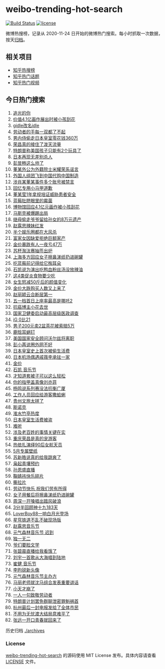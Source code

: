 # weibo-trending-hot-search

[![Build Status](https://github.com/justjavac/weibo-trending-hot-search/workflows/ci/badge.svg?branch=master)](https://github.com/justjavac/weibo-trending-hot-search/actions)
[![license](https://img.shields.io/github/license/justjavac/weibo-trending-hot-search)](https://github.com/justjavac/weibo-trending-hot-search/blob/master/LICENSE)

微博热搜榜，记录从 2020-11-24 日开始的微博热门搜索。每小时抓取一次数据，按天[归档](./archives)。

## 相关项目

- [知乎热搜榜](https://github.com/justjavac/zhihu-trending-top-search)
- [知乎热门话题](https://github.com/justjavac/zhihu-trending-hot-questions)
- [知乎热门视频](https://github.com/justjavac/zhihu-trending-hot-video)

## 今日热门搜索

<!-- BEGIN -->
<!-- 最后更新时间 Fri May 02 2025 07:19:33 GMT+0800 (China Standard Time) -->

1. [追光的你](https://s.weibo.com//weibo?q=%23%E8%BF%BD%E5%85%89%E7%9A%84%E4%BD%A0%23&Refer=new_time)
1. [价值4.1亿画作展出时被小孩刮花](https://s.weibo.com//weibo?q=%23%E4%BB%B7%E5%80%BC4.1%E4%BA%BF%E7%94%BB%E4%BD%9C%E5%B1%95%E5%87%BA%E6%97%B6%E8%A2%AB%E5%B0%8F%E5%AD%A9%E5%88%AE%E8%8A%B1%23&t=31&band_rank=2&Refer=top)
1. [gidle改名idle](https://s.weibo.com//weibo?q=%23gidle%E6%94%B9%E5%90%8Didle%23&t=31&band_rank=1&Refer=top)
1. [劳动者的手每一双都了不起](https://s.weibo.com//weibo?q=%23%E5%8A%B3%E5%8A%A8%E8%80%85%E7%9A%84%E6%89%8B%E6%AF%8F%E4%B8%80%E5%8F%8C%E9%83%BD%E4%BA%86%E4%B8%8D%E8%B5%B7%23&t=31&band_rank=3&Refer=top)
1. [男内侍偷走日本皇室零花钱360万](https://s.weibo.com//weibo?q=%23%E7%94%B7%E5%86%85%E4%BE%8D%E5%81%B7%E8%B5%B0%E6%97%A5%E6%9C%AC%E7%9A%87%E5%AE%A4%E9%9B%B6%E8%8A%B1%E9%92%B1360%E4%B8%87%23&t=31&band_rank=47&Refer=top)
1. [荣昌真的接住了泼天流量](https://s.weibo.com//weibo?q=%23%E8%8D%A3%E6%98%8C%E7%9C%9F%E7%9A%84%E6%8E%A5%E4%BD%8F%E4%BA%86%E6%B3%BC%E5%A4%A9%E6%B5%81%E9%87%8F%23&t=31&band_rank=37&Refer=top)
1. [特朗普称美国孩子只能有2个玩具了](https://s.weibo.com//weibo?q=%23%E7%89%B9%E6%9C%97%E6%99%AE%E7%A7%B0%E7%BE%8E%E5%9B%BD%E5%AD%A9%E5%AD%90%E5%8F%AA%E8%83%BD%E6%9C%892%E4%B8%AA%E7%8E%A9%E5%85%B7%E4%BA%86%23&t=31&band_rank=10&Refer=top)
1. [日本再现无差别杀人](https://s.weibo.com//weibo?q=%23%E6%97%A5%E6%9C%AC%E5%86%8D%E7%8E%B0%E6%97%A0%E5%B7%AE%E5%88%AB%E6%9D%80%E4%BA%BA%23&t=31&band_rank=6&Refer=top)
1. [彭昱畅这么帅了](https://s.weibo.com//weibo?q=%23%E5%BD%AD%E6%98%B1%E7%95%85%E8%BF%99%E4%B9%88%E5%B8%85%E4%BA%86%23&t=31&band_rank=4&Refer=top)
1. [董某外公为外籍院士米耀荣系谣言](https://s.weibo.com//weibo?q=%23%E8%91%A3%E6%9F%90%E5%A4%96%E5%85%AC%E4%B8%BA%E5%A4%96%E7%B1%8D%E9%99%A2%E5%A3%AB%E7%B1%B3%E8%80%80%E8%8D%A3%E7%B3%BB%E8%B0%A3%E8%A8%80%23&t=31&band_rank=8&Refer=top)
1. [外国人组团飞到中国代购中国制造](https://s.weibo.com//weibo?q=%23%E5%A4%96%E5%9B%BD%E4%BA%BA%E7%BB%84%E5%9B%A2%E9%A3%9E%E5%88%B0%E4%B8%AD%E5%9B%BD%E4%BB%A3%E8%B4%AD%E4%B8%AD%E5%9B%BD%E5%88%B6%E9%80%A0%23&t=31&band_rank=10&Refer=top)
1. [涉肖某董某事件多个账号被禁言](https://s.weibo.com//weibo?q=%23%E6%B6%89%E8%82%96%E6%9F%90%E8%91%A3%E6%9F%90%E4%BA%8B%E4%BB%B6%E5%A4%9A%E4%B8%AA%E8%B4%A6%E5%8F%B7%E8%A2%AB%E7%A6%81%E8%A8%80%23&t=31&band_rank=11&Refer=top)
1. [回忆专用小马甲道歉](https://s.weibo.com//weibo?q=%23%E5%9B%9E%E5%BF%86%E4%B8%93%E7%94%A8%E5%B0%8F%E9%A9%AC%E7%94%B2%E9%81%93%E6%AD%89%23&t=31&band_rank=12&Refer=top)
1. [董某莹1年拿规培证威胁患者安全](https://s.weibo.com//weibo?q=%23%E8%91%A3%E6%9F%90%E8%8E%B91%E5%B9%B4%E6%8B%BF%E8%A7%84%E5%9F%B9%E8%AF%81%E5%A8%81%E8%83%81%E6%82%A3%E8%80%85%E5%AE%89%E5%85%A8%23&t=31&band_rank=18&Refer=top)
1. [蓝莓肚脐眼里的霉菌](https://s.weibo.com//weibo?q=%E8%93%9D%E8%8E%93%E8%82%9A%E8%84%90%E7%9C%BC%E9%87%8C%E7%9A%84%E9%9C%89%E8%8F%8C&t=31&band_rank=13&Refer=top)
1. [博物馆回应4.1亿元画作被小孩刮花](https://s.weibo.com//weibo?q=%23%E5%8D%9A%E7%89%A9%E9%A6%86%E5%9B%9E%E5%BA%944.1%E4%BA%BF%E5%85%83%E7%94%BB%E4%BD%9C%E8%A2%AB%E5%B0%8F%E5%AD%A9%E5%88%AE%E8%8A%B1%23&t=31&band_rank=5&Refer=top)
1. [马斯克被爆踢出局](https://s.weibo.com//weibo?q=%23%E9%A9%AC%E6%96%AF%E5%85%8B%E8%A2%AB%E7%88%86%E8%B8%A2%E5%87%BA%E5%B1%80%23&t=31&band_rank=17&Refer=top)
1. [继母偷走爷爷留给孙女的8万元遗产](https://s.weibo.com//weibo?q=%23%E7%BB%A7%E6%AF%8D%E5%81%B7%E8%B5%B0%E7%88%B7%E7%88%B7%E7%95%99%E7%BB%99%E5%AD%99%E5%A5%B3%E7%9A%848%E4%B8%87%E5%85%83%E9%81%97%E4%BA%A7%23&t=31&band_rank=35&Refer=top)
1. [赵露思辣妹红发](https://s.weibo.com//weibo?q=%23%E8%B5%B5%E9%9C%B2%E6%80%9D%E8%BE%A3%E5%A6%B9%E7%BA%A2%E5%8F%91%23&t=31&band_rank=27&Refer=top)
1. [半个娱乐圈都在大风杀](https://s.weibo.com//weibo?q=%E5%8D%8A%E4%B8%AA%E5%A8%B1%E4%B9%90%E5%9C%88%E9%83%BD%E5%9C%A8%E5%A4%A7%E9%A3%8E%E6%9D%80&t=31&band_rank=14&Refer=top)
1. [富家女因缺爱拒绝巨额家产](https://s.weibo.com//weibo?q=%E5%AF%8C%E5%AE%B6%E5%A5%B3%E5%9B%A0%E7%BC%BA%E7%88%B1%E6%8B%92%E7%BB%9D%E5%B7%A8%E9%A2%9D%E5%AE%B6%E4%BA%A7&t=31&band_rank=48&Refer=top)
1. [金价暴跌有人一夜亏47万](https://s.weibo.com//weibo?q=%23%E9%87%91%E4%BB%B7%E6%9A%B4%E8%B7%8C%E6%9C%89%E4%BA%BA%E4%B8%80%E5%A4%9C%E4%BA%8F47%E4%B8%87%23&t=31&band_rank=10&Refer=top)
1. [苏杯淘汰赛抽签出炉](https://s.weibo.com//weibo?q=%23%E8%8B%8F%E6%9D%AF%E6%B7%98%E6%B1%B0%E8%B5%9B%E6%8A%BD%E7%AD%BE%E5%87%BA%E7%82%89%23&t=31&band_rank=22&Refer=top)
1. [上海多方回应女子擦鼻涕纸扔进碗罐](https://s.weibo.com//weibo?q=%23%E4%B8%8A%E6%B5%B7%E5%A4%9A%E6%96%B9%E5%9B%9E%E5%BA%94%E5%A5%B3%E5%AD%90%E6%93%A6%E9%BC%BB%E6%B6%95%E7%BA%B8%E6%89%94%E8%BF%9B%E7%A2%97%E7%BD%90%23&t=31&band_rank=9&Refer=top)
1. [吃蓝莓前记得给它掏耳朵](https://s.weibo.com//weibo?q=%23%E5%90%83%E8%93%9D%E8%8E%93%E5%89%8D%E8%AE%B0%E5%BE%97%E7%BB%99%E5%AE%83%E6%8E%8F%E8%80%B3%E6%9C%B5%23&t=31&band_rank=44&Refer=top)
1. [石凯说为演出吃鸭血粉丝汤没放辣油](https://s.weibo.com//weibo?q=%23%E7%9F%B3%E5%87%AF%E8%AF%B4%E4%B8%BA%E6%BC%94%E5%87%BA%E5%90%83%E9%B8%AD%E8%A1%80%E7%B2%89%E4%B8%9D%E6%B1%A4%E6%B2%A1%E6%94%BE%E8%BE%A3%E6%B2%B9%23&t=31&band_rank=23&Refer=top)
1. [这4类促炎食物要少吃](https://s.weibo.com//weibo?q=%23%E8%BF%994%E7%B1%BB%E4%BF%83%E7%82%8E%E9%A3%9F%E7%89%A9%E8%A6%81%E5%B0%91%E5%90%83%23&t=31&band_rank=31&Refer=top)
1. [女生怒减50斤后的颜值变化](https://s.weibo.com//weibo?q=%E5%A5%B3%E7%94%9F%E6%80%92%E5%87%8F50%E6%96%A4%E5%90%8E%E7%9A%84%E9%A2%9C%E5%80%BC%E5%8F%98%E5%8C%96&t=31&band_rank=23&Refer=top)
1. [金价大跌购买人数又上来了](https://s.weibo.com//weibo?q=%23%E9%87%91%E4%BB%B7%E5%A4%A7%E8%B7%8C%E8%B4%AD%E4%B9%B0%E4%BA%BA%E6%95%B0%E5%8F%88%E4%B8%8A%E6%9D%A5%E4%BA%86%23&t=31&band_rank=21&Refer=top)
1. [赵丽颖云合断层第一](https://s.weibo.com//weibo?q=%23%E8%B5%B5%E4%B8%BD%E9%A2%96%E4%BA%91%E5%90%88%E6%96%AD%E5%B1%82%E7%AC%AC%E4%B8%80%23&t=31&band_rank=40&Refer=top)
1. [五一档首日上座率最高是哪吒2](https://s.weibo.com//weibo?q=%23%E4%BA%94%E4%B8%80%E6%A1%A3%E9%A6%96%E6%97%A5%E4%B8%8A%E5%BA%A7%E7%8E%87%E6%9C%80%E9%AB%98%E6%98%AF%E5%93%AA%E5%90%922%23&t=31&band_rank=18&Refer=top)
1. [抗癌博主小花去世](https://s.weibo.com//weibo?q=%23%E6%8A%97%E7%99%8C%E5%8D%9A%E4%B8%BB%E5%B0%8F%E8%8A%B1%E5%8E%BB%E4%B8%96%23&t=31&band_rank=25&Refer=top)
1. [国家卫健委启动最高层级医政调查](https://s.weibo.com//weibo?q=%23%E5%9B%BD%E5%AE%B6%E5%8D%AB%E5%81%A5%E5%A7%94%E5%90%AF%E5%8A%A8%E6%9C%80%E9%AB%98%E5%B1%82%E7%BA%A7%E5%8C%BB%E6%94%BF%E8%B0%83%E6%9F%A5%23&t=31&band_rank=34&Refer=top)
1. [iG 0比21](https://s.weibo.com//weibo?q=iG%200%E6%AF%9421&t=31&band_rank=28&Refer=top)
1. [男子200元卖2盆茶花被索赔5万](https://s.weibo.com//weibo?q=%23%E7%94%B7%E5%AD%90200%E5%85%83%E5%8D%962%E7%9B%86%E8%8C%B6%E8%8A%B1%E8%A2%AB%E7%B4%A2%E8%B5%945%E4%B8%87%23&t=31&band_rank=36&Refer=top)
1. [鹿晗耳蜗钉](https://s.weibo.com//weibo?q=%23%E9%B9%BF%E6%99%97%E8%80%B3%E8%9C%97%E9%92%89%23&t=31&band_rank=24&Refer=top)
1. [美国国家安全顾问沃尔兹将离职](https://s.weibo.com//weibo?q=%23%E7%BE%8E%E5%9B%BD%E5%9B%BD%E5%AE%B6%E5%AE%89%E5%85%A8%E9%A1%BE%E9%97%AE%E6%B2%83%E5%B0%94%E5%85%B9%E5%B0%86%E7%A6%BB%E8%81%8C%23&t=31&band_rank=36&Refer=top)
1. [彭小苒说圈外网不好](https://s.weibo.com//weibo?q=%E5%BD%AD%E5%B0%8F%E8%8B%92%E8%AF%B4%E5%9C%88%E5%A4%96%E7%BD%91%E4%B8%8D%E5%A5%BD&t=31&band_rank=48&Refer=top)
1. [日本皇室史上首次被偷生活费](https://s.weibo.com//weibo?q=%23%E6%97%A5%E6%9C%AC%E7%9A%87%E5%AE%A4%E5%8F%B2%E4%B8%8A%E9%A6%96%E6%AC%A1%E8%A2%AB%E5%81%B7%E7%94%9F%E6%B4%BB%E8%B4%B9%23&t=31&band_rank=32&Refer=top)
1. [日本机场偶遇戚薇李承铉一家](https://s.weibo.com//weibo?q=%23%E6%97%A5%E6%9C%AC%E6%9C%BA%E5%9C%BA%E5%81%B6%E9%81%87%E6%88%9A%E8%96%87%E6%9D%8E%E6%89%BF%E9%93%89%E4%B8%80%E5%AE%B6%23&t=31&band_rank=32&Refer=top)
1. [金价](https://s.weibo.com//weibo?q=%E9%87%91%E4%BB%B7&t=31&band_rank=24&Refer=top)
1. [石凯 音乐节](https://s.weibo.com//weibo?q=%E7%9F%B3%E5%87%AF%20%E9%9F%B3%E4%B9%90%E8%8A%82&t=31&band_rank=22&Refer=top)
1. [才知道套被子可以这么轻松](https://s.weibo.com//weibo?q=%23%E6%89%8D%E7%9F%A5%E9%81%93%E5%A5%97%E8%A2%AB%E5%AD%90%E5%8F%AF%E4%BB%A5%E8%BF%99%E4%B9%88%E8%BD%BB%E6%9D%BE%23&t=31&band_rank=42&Refer=top)
1. [你的指甲盖真像刘亦菲](https://s.weibo.com//weibo?q=%E4%BD%A0%E7%9A%84%E6%8C%87%E7%94%B2%E7%9B%96%E7%9C%9F%E5%83%8F%E5%88%98%E4%BA%A6%E8%8F%B2&t=31&band_rank=33&Refer=top)
1. [杨鸣说系列赛没法抗衡广厦](https://s.weibo.com//weibo?q=%23%E6%9D%A8%E9%B8%A3%E8%AF%B4%E7%B3%BB%E5%88%97%E8%B5%9B%E6%B2%A1%E6%B3%95%E6%8A%97%E8%A1%A1%E5%B9%BF%E5%8E%A6%23&t=31&band_rank=45&Refer=top)
1. [工作人员回应给游客撒蛤蜊](https://s.weibo.com//weibo?q=%23%E5%B7%A5%E4%BD%9C%E4%BA%BA%E5%91%98%E5%9B%9E%E5%BA%94%E7%BB%99%E6%B8%B8%E5%AE%A2%E6%92%92%E8%9B%A4%E8%9C%8A%23&t=31&band_rank=43&Refer=top)
1. [贵州文旅太拼了](https://s.weibo.com//weibo?q=%23%E8%B4%B5%E5%B7%9E%E6%96%87%E6%97%85%E5%A4%AA%E6%8B%BC%E4%BA%86%23&t=31&band_rank=46&Refer=top)
1. [斯诺克](https://s.weibo.com//weibo?q=%E6%96%AF%E8%AF%BA%E5%85%8B&t=31&band_rank=49&Refer=top)
1. [淮水竹亭热度](https://s.weibo.com//weibo?q=%23%E6%B7%AE%E6%B0%B4%E7%AB%B9%E4%BA%AD%E7%83%AD%E5%BA%A6%23&t=31&band_rank=38&Refer=top)
1. [日本皇室生活费被盗](https://s.weibo.com//weibo?q=%23%E6%97%A5%E6%9C%AC%E7%9A%87%E5%AE%A4%E7%94%9F%E6%B4%BB%E8%B4%B9%E8%A2%AB%E7%9B%97%23&t=31&band_rank=20&Refer=top)
1. [难听](https://s.weibo.com//weibo?q=%E9%9A%BE%E5%90%AC&t=31&band_rank=16&Refer=top)
1. [涉及老百姓的事情关键在实](https://s.weibo.com//weibo?q=%23%E6%B6%89%E5%8F%8A%E8%80%81%E7%99%BE%E5%A7%93%E7%9A%84%E4%BA%8B%E6%83%85%E5%85%B3%E9%94%AE%E5%9C%A8%E5%AE%9E%23&Refer=new_time)
1. [重庆荣昌是真的宠游客](https://s.weibo.com//weibo?q=%23%E9%87%8D%E5%BA%86%E8%8D%A3%E6%98%8C%E6%98%AF%E7%9C%9F%E7%9A%84%E5%AE%A0%E6%B8%B8%E5%AE%A2%23&t=31&band_rank=41&Refer=top)
1. [热依扎演绎90后女航天员](https://s.weibo.com//weibo?q=%23%E7%83%AD%E4%BE%9D%E6%89%8E%E6%BC%94%E7%BB%8E90%E5%90%8E%E5%A5%B3%E8%88%AA%E5%A4%A9%E5%91%98%23&t=31&band_rank=44&Refer=top)
1. [5月专属壁纸](https://s.weibo.com//weibo?q=%235%E6%9C%88%E4%B8%93%E5%B1%9E%E5%A3%81%E7%BA%B8%23&t=31&band_rank=50&Refer=top)
1. [苏新皓说真的给我跳爽了](https://s.weibo.com//weibo?q=%E8%8B%8F%E6%96%B0%E7%9A%93%E8%AF%B4%E7%9C%9F%E7%9A%84%E7%BB%99%E6%88%91%E8%B7%B3%E7%88%BD%E4%BA%86&t=31&band_rank=49&Refer=top)
1. [枭起青壤预约](https://s.weibo.com//weibo?q=%E6%9E%AD%E8%B5%B7%E9%9D%92%E5%A3%A4%E9%A2%84%E7%BA%A6&t=31&band_rank=29&Refer=top)
1. [孙恩盛直播](https://s.weibo.com//weibo?q=%23%E5%AD%99%E6%81%A9%E7%9B%9B%E7%9B%B4%E6%92%AD%23&t=31&band_rank=15&Refer=top)
1. [鞠婧祎快乐碎片](https://s.weibo.com//weibo?q=%23%E9%9E%A0%E5%A9%A7%E7%A5%8E%E5%BF%AB%E4%B9%90%E7%A2%8E%E7%89%87%23&t=31&band_rank=30&Refer=top)
1. [撕拉片](https://s.weibo.com//weibo?q=%E6%92%95%E6%8B%89%E7%89%87&t=31&band_rank=29&Refer=top)
1. [劳动节快乐 祝我们劳有所得](https://s.weibo.com//weibo?q=%E5%8A%B3%E5%8A%A8%E8%8A%82%E5%BF%AB%E4%B9%90%20%E7%A5%9D%E6%88%91%E4%BB%AC%E5%8A%B3%E6%9C%89%E6%89%80%E5%BE%97&t=31&band_rank=44&Refer=top)
1. [女子用餐后将擦鼻涕纸扔进碗罐](https://s.weibo.com//weibo?q=%23%E5%A5%B3%E5%AD%90%E7%94%A8%E9%A4%90%E5%90%8E%E5%B0%86%E6%93%A6%E9%BC%BB%E6%B6%95%E7%BA%B8%E6%89%94%E8%BF%9B%E7%A2%97%E7%BD%90%23&t=31&band_rank=41&Refer=top)
1. [周深一开嗓唱出踏风破浪](https://s.weibo.com//weibo?q=%23%E5%91%A8%E6%B7%B1%E4%B8%80%E5%BC%80%E5%97%93%E5%94%B1%E5%87%BA%E8%B8%8F%E9%A3%8E%E7%A0%B4%E6%B5%AA%23&t=31&band_rank=19&Refer=top)
1. [3分半回顾神十九183天](https://s.weibo.com//weibo?q=%233%E5%88%86%E5%8D%8A%E5%9B%9E%E9%A1%BE%E7%A5%9E%E5%8D%81%E4%B9%9D183%E5%A4%A9%23&t=31&band_rank=35&Refer=top)
1. [LoverBoy88一响白月光登场](https://s.weibo.com//weibo?q=LoverBoy88%E4%B8%80%E5%93%8D%E7%99%BD%E6%9C%88%E5%85%89%E7%99%BB%E5%9C%BA&t=31&band_rank=43&Refer=top)
1. [星穹铁道不乱不破现场版](https://s.weibo.com//weibo?q=%E6%98%9F%E7%A9%B9%E9%93%81%E9%81%93%E4%B8%8D%E4%B9%B1%E4%B8%8D%E7%A0%B4%E7%8E%B0%E5%9C%BA%E7%89%88&t=31&band_rank=39&Refer=top)
1. [赵露思音乐节](https://s.weibo.com//weibo?q=%E8%B5%B5%E9%9C%B2%E6%80%9D%E9%9F%B3%E4%B9%90%E8%8A%82&t=31&band_rank=7&Refer=top)
1. [元气森林音乐节 迟到](https://s.weibo.com//weibo?q=%E5%85%83%E6%B0%94%E6%A3%AE%E6%9E%97%E9%9F%B3%E4%B9%90%E8%8A%82%20%E8%BF%9F%E5%88%B0&t=31&band_rank=11&Refer=top)
1. [独一无二](https://s.weibo.com//weibo?q=%E7%8B%AC%E4%B8%80%E6%97%A0%E4%BA%8C&t=31&band_rank=37&Refer=top)
1. [爷们要脸文学](https://s.weibo.com//weibo?q=%E7%88%B7%E4%BB%AC%E8%A6%81%E8%84%B8%E6%96%87%E5%AD%A6&t=31&band_rank=40&Refer=top)
1. [张碧晨直播给我看饿了](https://s.weibo.com//weibo?q=%E5%BC%A0%E7%A2%A7%E6%99%A8%E7%9B%B4%E6%92%AD%E7%BB%99%E6%88%91%E7%9C%8B%E9%A5%BF%E4%BA%86&t=31&band_rank=36&Refer=top)
1. [刘宇一首歌从大海唱到陆地](https://s.weibo.com//weibo?q=%23%E5%88%98%E5%AE%87%E4%B8%80%E9%A6%96%E6%AD%8C%E4%BB%8E%E5%A4%A7%E6%B5%B7%E5%94%B1%E5%88%B0%E9%99%86%E5%9C%B0%23&t=31&band_rank=46&Refer=top)
1. [崔健 音乐节](https://s.weibo.com//weibo?q=%E5%B4%94%E5%81%A5%20%E9%9F%B3%E4%B9%90%E8%8A%82&t=31&band_rank=30&Refer=top)
1. [李昀锐新头像](https://s.weibo.com//weibo?q=%E6%9D%8E%E6%98%80%E9%94%90%E6%96%B0%E5%A4%B4%E5%83%8F&t=31&band_rank=26&Refer=top)
1. [元气森林音乐节主办方](https://s.weibo.com//weibo?q=%E5%85%83%E6%B0%94%E6%A3%AE%E6%9E%97%E9%9F%B3%E4%B9%90%E8%8A%82%E4%B8%BB%E5%8A%9E%E6%96%B9&t=31&band_rank=43&Refer=top)
1. [马丽老师就沈马组合发表重要讲话](https://s.weibo.com//weibo?q=%E9%A9%AC%E4%B8%BD%E8%80%81%E5%B8%88%E5%B0%B1%E6%B2%88%E9%A9%AC%E7%BB%84%E5%90%88%E5%8F%91%E8%A1%A8%E9%87%8D%E8%A6%81%E8%AE%B2%E8%AF%9D&t=31&band_rank=48&Refer=top)
1. [小天才崩了](https://s.weibo.com//weibo?q=%23%E5%B0%8F%E5%A4%A9%E6%89%8D%E5%B4%A9%E4%BA%86%23&t=31&band_rank=49&Refer=top)
1. [一人一句致敬劳动者](https://s.weibo.com//weibo?q=%23%E4%B8%80%E4%BA%BA%E4%B8%80%E5%8F%A5%E8%87%B4%E6%95%AC%E5%8A%B3%E5%8A%A8%E8%80%85%23&t=31&band_rank=3&Refer=top)
1. [特朗普计划罢免群聊泄密罪魁祸首](https://s.weibo.com//weibo?q=%23%E7%89%B9%E6%9C%97%E6%99%AE%E8%AE%A1%E5%88%92%E7%BD%A2%E5%85%8D%E7%BE%A4%E8%81%8A%E6%B3%84%E5%AF%86%E7%BD%AA%E9%AD%81%E7%A5%B8%E9%A6%96%23&t=31&band_rank=15&Refer=top)
1. [杭州最后一封电报发给了全体市民](https://s.weibo.com//weibo?q=%23%E6%9D%AD%E5%B7%9E%E6%9C%80%E5%90%8E%E4%B8%80%E5%B0%81%E7%94%B5%E6%8A%A5%E5%8F%91%E7%BB%99%E4%BA%86%E5%85%A8%E4%BD%93%E5%B8%82%E6%B0%91%23&t=31&band_rank=45&Refer=top)
1. [不用为无忧渡大结局意难平了](https://s.weibo.com//weibo?q=%E4%B8%8D%E7%94%A8%E4%B8%BA%E6%97%A0%E5%BF%A7%E6%B8%A1%E5%A4%A7%E7%BB%93%E5%B1%80%E6%84%8F%E9%9A%BE%E5%B9%B3%E4%BA%86&t=31&band_rank=49&Refer=top)
1. [张远一开口青春就回来了](https://s.weibo.com//weibo?q=%23%E5%BC%A0%E8%BF%9C%E4%B8%80%E5%BC%80%E5%8F%A3%E9%9D%92%E6%98%A5%E5%B0%B1%E5%9B%9E%E6%9D%A5%E4%BA%86%23&t=31&band_rank=50&Refer=top)

<!-- END -->

历史归档 [./archives](./archives)

### License

[weibo-trending-hot-search](https://github.com/justjavac/weibo-trending-hot-search) 的源码使用 MIT License
发布。具体内容请查看 [LICENSE](./LICENSE) 文件。
